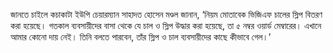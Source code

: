 জানতে চাইলে কচাকাটা ইউপি চেয়ারম্যান সাহাদত হোসেন মণ্ডল জানান, ‘নিয়ম মোতাবেক ভিজিএফ চালের স্লিপ বিতরণ করা হয়েছে। গতকাল ব্যবসায়ীদের বাসা থেকে যে চাল ও স্লিপ উদ্ধার করা হয়েছে, তা ৫ নম্বর ওয়ার্ড মেম্বারের। এখানে আমার কোনো দায় নেই। তিনি বলতে পারবেন, তাঁর স্লিপ ও চাল ব্যবসায়ীদের কাছে কীভাবে গেল।’
